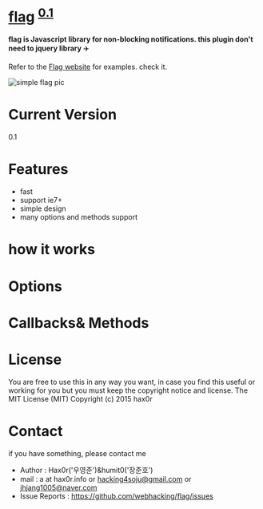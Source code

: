 # [flag](http://flag.hax0r.info) <sup class="is_v">[0.1](http://flag.hax0r.info)<sup>
**flag is Javascript library for non-blocking notifications. this plugin don't need to jquery library** :airplane:

Refer to the [Flag website](http://flag.hax0r.info) for examples. check it.

![simple flag pic](http://www.flagsforlessonline.com/images/message-flag-header.jpg)

# Current Version
0.1

# Features
* fast
* support ie7+
* simple design
* many options and methods support

# how it works

# Options

# Callbacks& Methods

# License
You are free to use this in any way you want, in case you find this useful or working for you but you must keep the copyright notice and license.
The MIT License (MIT) Copyright (c) 2015 hax0r

# Contact
if you have something, please contact me
* Author : Hax0r('우영준')&humit0('장준호')
* mail : a at hax0r.info or hacking4soju@gmail.com or jhjang1005@naver.com
* Issue Reports : https://github.com/webhacking/flag/issues
